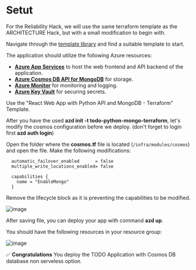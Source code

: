 # Setut

For the Reliability Hack, we will use the same terraform template as the ARCHITECTURE Hack, but with a small modification to begin with.

Navigate through the [template library](https://azure.github.io/awesome-azd/) and find a suitable template to start.

The application should utilize the following Azure resources:

- [**Azure App Services**](https://docs.microsoft.com/azure/app-service/) to host the web frontend and API backend of the application.
- [**Azure Cosmos DB API for MongoDB**](https://docs.microsoft.com/azure/cosmos-db/mongodb/mongodb-introduction) for storage.
- [**Azure Monitor**](https://docs.microsoft.com/azure/azure-monitor/) for monitoring and logging.
- [**Azure Key Vault**](https://docs.microsoft.com/azure/key-vault/) for securing secrets.

Use the "React Web App with Python API and MongoDB - Terraform" Template.

After you have the used **azd init -t todo-python-mongo-terraform**, let's modify the cosmos configuration before we deploy. (don't forget to login first **azd auth login**)

Open the folder where the **cosmos.tf** file is located (``/infra/modules/cosmos``) and open the file. Make the following modifications:

```
  automatic_failover_enabled      = false
  multiple_write_locations_enabled= false

  capabilities {
    name = "EnableMongo"
  }
```

Remove the lifecycle block as it is preventing the capabilities to be modified.

![image](./01_cosmosmodifications.png)

After saving file, you can deploy your app with command **azd up**.

You should have the following resources in your resource group:

![image](./02_resources.png)


✅ **Congratulations** You deploy the TODO Application with Cosmos DB database non serveless option.